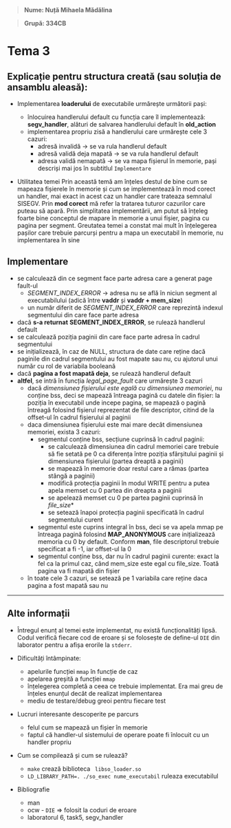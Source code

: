 
>**Nume: Nuță Mihaela Mădălina**

>**Grupă: 334CB**

  

# Tema 3

## Explicație pentru structura creată (sau soluția de ansamblu aleasă):
* Implementarea **loaderului** de executabile urmărește următorii pași:
	* înlocuirea handlerului default cu funcția care îl implementează: **segv_handler**, alături de salvarea handlerului default în **old_action**
	* implementarea propriu zisă a handlerului care urmărește cele 3 cazuri: 
		* adresă invalidă -> se va rula handlerul default
		* adresă validă deja mapată -> se va rula handlerul default
		* adresa validă nemapată -> se va mapa fișierul în memorie, pași descriși mai jos în subtitlul ``Implementare``

* Utilitatea temei
Prin această temă am înțeles destul de bine cum se mapeaza fișierele în memorie și cum se implementează în mod corect un handler, mai exact in acest caz un handler care trateaza semnalul SISEGV. Prin **mod corect** mă refer la tratarea tuturor cazurilor care puteau să apară. Prin simplitatea implementării, am putut să înțeleg foarte bine conceptul de mapare în memorie a unui fișier, pagina cu pagina per segment. Greutatea temei a constat mai mult în înțelegerea pașilor care trebuie parcurși pentru a mapa un executabil în memorie, nu implementarea în sine
  

## Implementare
- se calculează din ce segment face parte adresa care a generat page fault-ul
	* *SEGMENT_INDEX_ERROR* -> adresa nu se află în niciun segment al executabilului (adică între **vaddr** și **vaddr + mem_size**)
	* un număr diferit de   *SEGMENT_INDEX_ERROR* care reprezintă indexul segmentului din care face parte adresa
- dacă **s-a returnat** **SEGMENT_INDEX_ERROR**, se rulează handlerul default
- se calculează poziția paginii din care face parte adresa în cadrul segmentului
- se inițializează, în caz de NULL, structura de date care reține dacă paginile din cadrul segmentului au fost mapate sau nu, cu ajutorul unui număr cu rol de variabila booleană
- dacă **pagina a fost mapată deja**, se rulează handlerul default
- **altfel**,  se intră în funcția *legal_page_fault* care urmărește 3 cazuri
	*   dacă *dimensiunea fișierului este egală cu dimensiunea memoriei*, nu conține bss, deci se mapează întreaga pagină cu datele din fișier: la poziția în executabil unde incepe pagina, se mapează o pagină întreagă folosind fișierul reprezentat de file descriptor, citind de la offset-ul în cadrul fișierului al paginii
	* daca dimensiunea fișierului este mai mare decât dimensiunea memoriei, exista 3 cazuri:
		* segmentul conține bss, secțiune cuprinsă în cadrul paginii:
			*  se calculează dimensiunea din cadrul memoriei care trebuie să fie setată pe 0 ca diferența între poziția sfârșitului paginii și dimensiunea fișierului (partea dreaptă a paginii)
			* se mapează în memorie doar restul care a rămas (partea stângă a paginii)
			* modifică protecția paginii în modul WRITE pentru a putea apela memset cu 0 partea din dreapta a paginii
			*  se apelează memset cu 0 pe partea paginii cuprinsă în *file_size**
			* se setează înapoi protecția paginii specificată în cadrul segmentului curent
		* segmentul este cuprins integral în bss, deci se va apela mmap pe întreaga pagină folosind **MAP_ANONYMOUS** care inițializează memoria cu 0 by default. Conform **man**, file descriptorul trebuie specificat a fi -1, iar offset-ul la 0
		* segmentul conține bss, dar nu în cadrul paginii curente: exact la fel ca la primul caz, când mem_size este egal cu file_size. Toată pagina va fi mapată din fișier
	* în toate cele 3 cazuri, se setează pe 1 variabila care reține daca pagina a fost mapată sau nu
---
  
## Alte informații

* Întregul enunț al temei este implementat, nu există funcționalități lipsă. Codul verifică fiecare cod  de eroare și se folosește de define-ul ``DIE`` din laborator pentru a afișa erorile la ``stderr``.

* Dificultăți întâmpinate:
	* apelurile funcției ``mmap`` în funcție de caz
	* apelarea greșită a funcției ``mmap``
	* înțelegerea completă a ceea ce trebuie implementat. Era mai greu de înțeles enunțul decât de realizat implementarea
	* mediu de testare/debug greoi pentru fiecare test

* Lucruri interesante descoperite pe parcurs
	* felul cum se mapează un fișier în memorie
	* faptul că handler-ul sistemului de operare poate fi înlocuit cu un handler propriu
  

* Cum se compilează și cum se rulează?

	* ``make`` crează biblioteca `` libso_loader.so``
	* ``LD_LIBRARY_PATH=. ./so_exec nume_executabil`` ruleaza executabilul

* Bibliografie
	* man
	* ocw - ``DIE`` => folosit la coduri de eroare
	* laboratorul 6, task5, segv_handler
